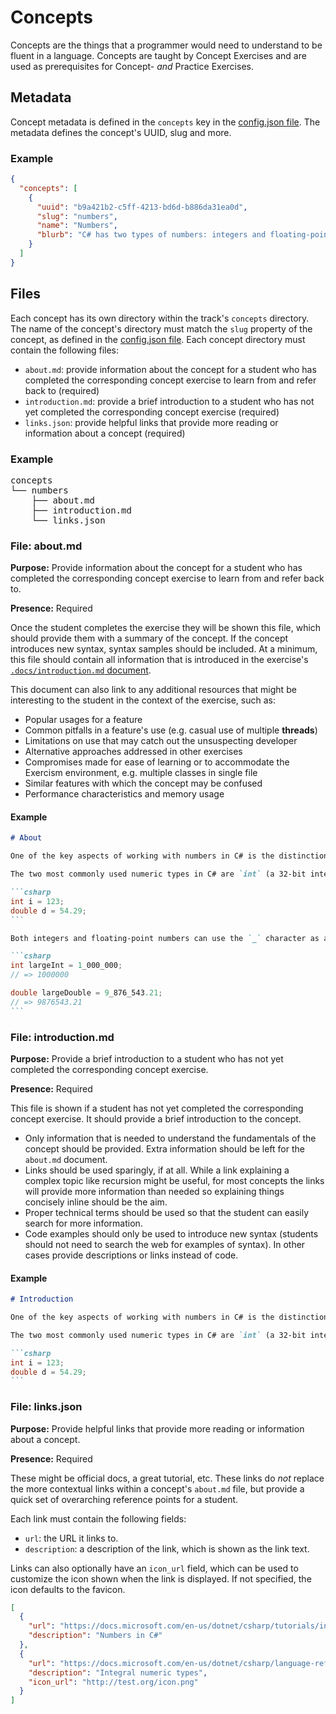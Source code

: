 # Concepts

Concepts are the things that a programmer would need to understand to be fluent in a language. Concepts are taught by Concept Exercises and are used as prerequisites for Concept- _and_ Practice Exercises.

## Metadata

Concept metadata is defined in the `concepts` key in the [config.json file](./config-json.md#concepts). The metadata defines the concept's UUID, slug and more.

### Example

```json
{
  "concepts": [
    {
      "uuid": "b9a421b2-c5ff-4213-bd6d-b886da31ea0d",
      "slug": "numbers",
      "name": "Numbers",
      "blurb": "C# has two types of numbers: integers and floating-point numbers."
    }
  ]
}
```

## Files

Each concept has its own directory within the track's `concepts` directory. The name of the concept's directory must match the `slug` property of the concept, as defined in the [config.json file](./config-json.md#concept). Each concept directory must contain the following files:

- `about.md`: provide information about the concept for a student who has completed the corresponding concept exercise to learn from and refer back to (required)
- `introduction.md`: provide a brief introduction to a student who has not yet completed the corresponding concept exercise (required)
- `links.json`: provide helpful links that provide more reading or information about a concept (required)

### Example

<pre>
concepts
└── numbers
    ├── about.md
    ├── introduction.md
    └── links.json
</pre>

### File: about.md

**Purpose:** Provide information about the concept for a student who has completed the corresponding concept exercise to learn from and refer back to.

**Presence:** Required

Once the student completes the exercise they will be shown this file, which should provide them with a summary of the concept. If the concept introduces new syntax, syntax samples should be included. At a minimum, this file should contain all information that is introduced in the exercise's [`.docs/introduction.md` document](./concept-exercises#filedocsintroductionmd).

This document can also link to any additional resources that might be interesting to the student in the context of the exercise, such as:

- Popular usages for a feature
- Common pitfalls in a feature's use (e.g. casual use of multiple **threads**)
- Limitations on use that may catch out the unsuspecting developer
- Alternative approaches addressed in other exercises
- Compromises made for ease of learning or to accommodate the Exercism environment, e.g. multiple classes in single file
- Similar features with which the concept may be confused
- Performance characteristics and memory usage

#### Example

````markdown
# About

One of the key aspects of working with numbers in C# is the distinction between [integers](https://docs.microsoft.com/en-us/dotnet/csharp/language-reference/builtin-types/integral-numeric-types) (numbers with no digits after the decimal separator) and [floating-point numbers](https://docs.microsoft.com/en-us/dotnet/csharp/language-reference/builtin-types/floating-point-numeric-types) (numbers with zero or more digits after the decimal separator).

The two most commonly used numeric types in C# are `int` (a 32-bit integer) and `double` (a 64-bit floating-point number).

```csharp
int i = 123;
double d = 54.29;
```

Both integers and floating-point numbers can use the `_` character as a _digit separator_, which can help when defining large numbers:

```csharp
int largeInt = 1_000_000;
// => 1000000

double largeDouble = 9_876_543.21;
// => 9876543.21
```
````

### File: introduction.md

**Purpose:** Provide a brief introduction to a student who has not yet completed the corresponding concept exercise.

**Presence:** Required

This file is shown if a student has not yet completed the corresponding concept exercise. It should provide a brief introduction to the concept.

- Only information that is needed to understand the fundamentals of the concept should be provided. Extra information should be left for the `about.md` document.
- Links should be used sparingly, if at all. While a link explaining a complex topic like recursion might be useful, for most concepts the links will provide more information than needed so explaining things concisely inline should be the aim.
- Proper technical terms should be used so that the student can easily search for more information.
- Code examples should only be used to introduce new syntax (students should not need to search the web for examples of syntax). In other cases provide descriptions or links instead of code.

#### Example

````markdown
# Introduction

One of the key aspects of working with numbers in C# is the distinction between integers and floating-point numbers (numbers with zero or more digits after the decimal separator).

The two most commonly used numeric types in C# are `int` (a 32-bit integer) and `double` (a 64-bit floating-point number).

```csharp
int i = 123;
double d = 54.29;
```
````

### File: links.json

**Purpose:** Provide helpful links that provide more reading or information about a concept.

**Presence:** Required

These might be official docs, a great tutorial, etc. These links do _not_ replace the more contextual links within a concept's `about.md` file, but provide a quick set of overarching reference points for a student.

Each link must contain the following fields:

- `url`: the URL it links to.
- `description`: a description of the link, which is shown as the link text.

Links can also optionally have an `icon_url` field, which can be used to customize the icon shown when the link is displayed. If not specified, the icon defaults to the favicon.

```json
[
  {
    "url": "https://docs.microsoft.com/en-us/dotnet/csharp/tutorials/intro-to-csharp/numbers-in-csharp-local",
    "description": "Numbers in C#"
  },
  {
    "url": "https://docs.microsoft.com/en-us/dotnet/csharp/language-reference/builtin-types/integral-numeric-types",
    "description": "Integral numeric types",
    "icon_url": "http://test.org/icon.png"
  }
]
```
